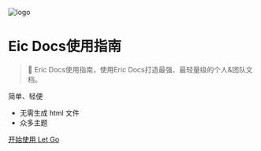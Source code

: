 <!-- _coverpage.md -->

![logo](/ericdoc-logo.png)
# Eic Docs使用指南 

> 💪 Eric Docs使用指南，使用Eric Docs打造最强、最轻量级的个人&团队文档。

 简单、轻便 
- 无需生成 html 文件
- 众多主题


[开始使用 Let Go](/README.md)